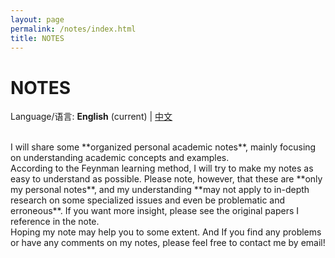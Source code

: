 ```yaml
---
layout: page
permalink: /notes/index.html
title: NOTES
---
```


# NOTES
Language/语言: **English** (current) | [中文][1]

<br />
I will share some **organized personal academic notes**, mainly focusing on understanding academic concepts and examples.

<br />
According to the Feynman learning method, I will try to make my notes as easy to understand as possible. Please note, however, that these are **only my personal notes**, and my understanding **may not apply to in-depth research on some specialized issues and even be problematic and erroneous**. If you want more insight, please see the original papers I reference in the note.

<br />
Hoping my note may help you to some extent. And If you find any problems or have any comments on my notes, please feel free to contact me by email! 

[1]:	https://jiahao-zhu.github.io/notes_zh/